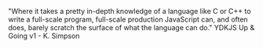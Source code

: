 "Where it takes a pretty in-depth knowledge of a language like C or C++ to write a full-scale program, full-scale production JavaScript can, and often does, barely scratch the surface of what the language can do."
YDKJS Up & Going v1 - K. Simpson